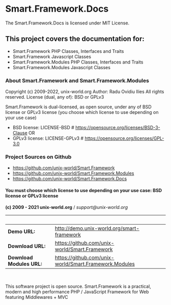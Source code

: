 # Smart.Framework.Docs

The Smart.Framework.Docs is licensed under MIT License.

## This project covers the documentation for:
* Smart.Framework PHP Classes, Interfaces and Traits
* Smart.Framework Javascript Classes
* Smart.Framework.Modules PHP Classes, Interfaces and Traits
* Smart.Framework.Modules Javascript Classes

### About Smart.Framework and Smart.Framework.Modules
Copyright (c) 2009-2022, unix-world.org
Author: Radu Ovidiu Ilies
All rights reserved.
License (dual, any of): BSD or GPLv3

Smart.Framework is dual-licensed, as open source, under any of BSD license or GPLv3 license
(you choose which license to use depending on your use case)
* BSD license: LICENSE-BSD # https://opensource.org/licenses/BSD-3-Clause
OR
* GPLv3 license: LICENSE-GPLv3 # https://opensource.org/licenses/GPL-3.0

### Project Sources on Github
* https://github.com/unix-world/Smart.Framework
* https://github.com/unix-world/Smart.Framework.Modules
* https://github.com/unix-world/Smart.Framework.Docs

#### You must choose which license to use depending on your use case: BSD license or GPLv3 license
<b>(c) 2009 - 2021 unix-world.org</b> / <i>support&#64;unix-world.org</i>

 &nbsp; | &nbsp;
------------- | -------------
 **Demo URL:** | <a href="http://demo.unix-world.org/smart-framework/" target="_blank">http://demo.unix-world.org/smart-framework</a>
 **Download URL:** | <a href="https://github.com/unix-world/Smart.Framework" target="_blank">https://github.com/unix-world/Smart.Framework</a>
 **Download Modules URL:** | <a href="https://github.com/unix-world/Smart.Framework.Modules" target="_blank">https://github.com/unix-world/Smart.Framework.Modules</a>

<br>

This software project is open source.
Smart.Framework is a practical, modern and high performance PHP / JavaScript Framework for Web featuring Middlewares + MVC

